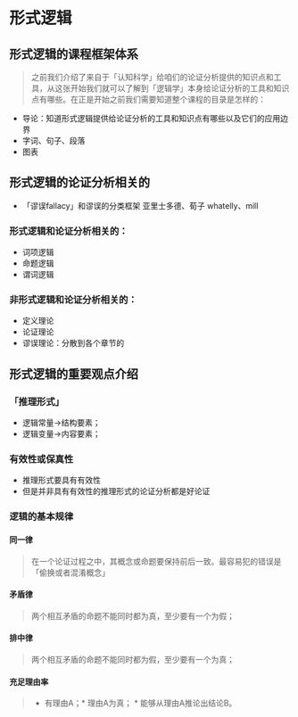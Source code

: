 # 形式逻辑
## 形式逻辑的课程框架体系
> 之前我们介绍了来自于「认知科学」给咱们的论证分析提供的知识点和工具，从这张开始我们就可以了解到「逻辑学」本身给论证分析的工具和知识点有哪些。在正是开始之前我们需要知道整个课程的目录是怎样的：
* 导论：知道形式逻辑提供给论证分析的工具和知识点有哪些以及它们的应用边界
* 字词、句子、段落
* 图表

## 形式逻辑的论证分析相关的
* 「谬误fallacy」和谬误的分类框架
亚里士多德、荀子
whatelly、mill

### 形式逻辑和论证分析相关的：
* 词项逻辑
* 命题逻辑
* 谓词逻辑
### 非形式逻辑和论证分析相关的：
* 定义理论
* 论证理论
* 谬误理论：分散到各个章节的


## 形式逻辑的重要观点介绍
### 「推理形式」
* 逻辑常量→结构要素；
* 逻辑变量→内容要素；
### 有效性或保真性
* 推理形式要具有有效性
* 但是并非具有有效性的推理形式的论证分析都是好论证

### 逻辑的基本规律
#### 同一律
> 在一个论证过程之中，其概念或命题要保持前后一致。最容易犯的错误是「偷换或者混淆概念」
#### 矛盾律
> 两个相互矛盾的命题不能同时都为真，至少要有一个为假；
#### 排中律
> 两个相互矛盾的命题不能同时都为假，至少要有一个为真；
#### 充足理由率
> * 有理由A；* 理由A为真； * 能够从理由A推论出结论B。
